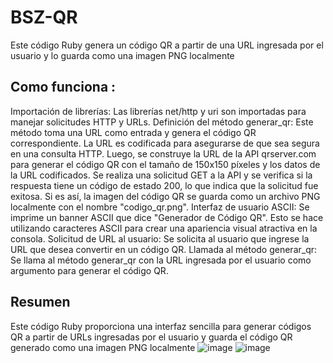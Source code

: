 # BSZ-QR
Este código Ruby genera un código QR a partir de una URL ingresada por el usuario y lo guarda como una imagen PNG localmente

## Como funciona :
Importación de librerías: Las librerías net/http y uri son importadas para manejar solicitudes HTTP y URLs.
Definición del método generar_qr: Este método toma una URL como entrada y genera el código QR correspondiente. La URL es codificada para asegurarse de que sea segura en una consulta HTTP. Luego, se construye la URL de la API qrserver.com para generar el código QR con el tamaño de 150x150 píxeles y los datos de la URL codificados. Se realiza una solicitud GET a la API y se verifica si la respuesta tiene un código de estado 200, lo que indica que la solicitud fue exitosa. Si es así, la imagen del código QR se guarda como un archivo PNG localmente con el nombre "codigo_qr.png".
Interfaz de usuario ASCII: Se imprime un banner ASCII que dice "Generador de Código QR". Esto se hace utilizando caracteres ASCII para crear una apariencia visual atractiva en la consola.
Solicitud de URL al usuario: Se solicita al usuario que ingrese la URL que desea convertir en un código QR.
Llamada al método generar_qr: Se llama al método generar_qr con la URL ingresada por el usuario como argumento para generar el código QR.

## Resumen
Este código Ruby proporciona una interfaz sencilla para generar códigos QR a partir de URLs ingresadas por el usuario y guarda el código QR generado como una imagen PNG localmente
![image](https://github.com/AvastrOficial/BSZ-QR/assets/91764815/879ae0d8-65e9-4133-8ee2-137fb9e1c66b)
![image](https://github.com/AvastrOficial/BSZ-QR/assets/91764815/789dd0f7-597c-4fdd-a81d-a715ddb6fe5e)
